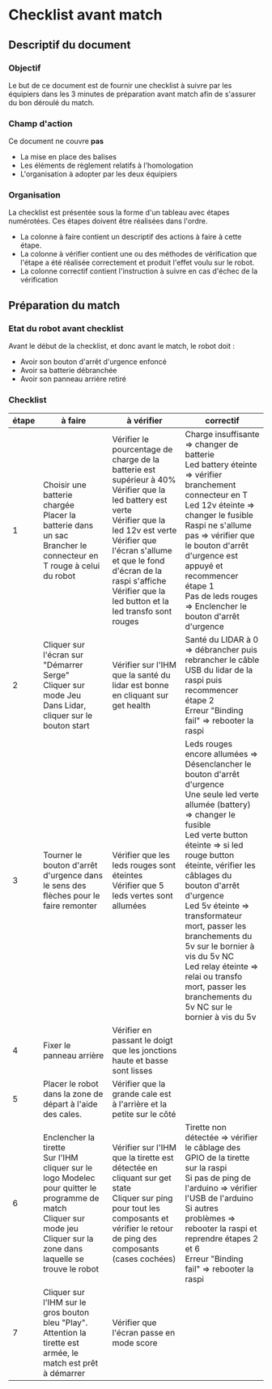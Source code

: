 # Checklist avant match

## Descriptif du document

### Objectif

Le but de ce document est de fournir une checklist à suivre par les équipiers dans les 3 minutes de préparation avant match afin de s'assurer du bon déroulé du match.

### Champ d'action

Ce document ne couvre **pas**
- La mise en place des balises
- Les éléments de règlement relatifs à l'homologation
- L'organisation à adopter par les deux équipiers

### Organisation

La checklist est présentée sous la forme d'un tableau avec étapes numérotées. Ces étapes doivent être réalisées dans l'ordre.

- La colonne à faire contient un descriptif des actions à faire à cette étape.
- La colonne à vérifier contient une ou des méthodes de vérification que l'étape a été réalisée correctement et produit l'effet voulu sur le robot.
- La colonne correctif contient l'instruction à suivre en cas d'échec de la vérification

## Préparation du match

### Etat du robot avant checklist

Avant le début de la checklist, et donc avant le match, le robot doit :
- Avoir son bouton d'arrêt d'urgence enfoncé
- Avoir sa batterie débranchée
- Avoir son panneau arrière retiré

### Checklist

| étape | à faire                                                                                                                                                                              | à vérifier                                                                                                                                                                                                                                                                                        | correctif                                                                                                                                                                                                                                                                                                                                                                                                                                                                  |
|-------|--------------------------------------------------------------------------------------------------------------------------------------------------------------------------------------|---------------------------------------------------------------------------------------------------------------------------------------------------------------------------------------------------------------------------------------------------------------------------------------------------|----------------------------------------------------------------------------------------------------------------------------------------------------------------------------------------------------------------------------------------------------------------------------------------------------------------------------------------------------------------------------------------------------------------------------------------------------------------------------|
| 1     | Choisir une batterie chargée<br/>Placer la batterie dans un sac<br/>Brancher le connecteur en T rouge à celui du robot                                                               | Vérifier le pourcentage de charge de la batterie est supérieur à 40%<br/> Vérifier que la led battery est verte<br/>Vérifier que la led 12v est verte<br/>Vérifier que l'écran s'allume et que le fond d'écran de la raspi s'affiche<br/>Vérifier que la led button et la led transfo sont rouges | Charge insuffisante => changer de batterie<br/>Led battery éteinte => vérifier branchement connecteur en T<br/>Led 12v éteinte => changer le fusible<br/>Raspi ne s'allume pas => vérifier que le bouton d'arrêt d'urgence est appuyé et recommencer étape 1<br/>Pas de leds rouges => Enclencher le bouton d'arrêt d'urgence                                                                                                                                              |                                                                                                                                             |                                                                                                                                                                                                                                      |                                                                                                                                                                                                                                                              |
| 2     | Cliquer sur l'écran sur "Démarrer Serge"<br/>Cliquer sur mode Jeu<br/>Dans Lidar, cliquer sur le bouton start                                                                        | Vérifier sur l'IHM que la santé du lidar est bonne en cliquant sur get health                                                                                                                                                                                                                     | Santé du LIDAR à 0 => débrancher puis rebrancher le câble USB du lidar de la raspi puis recommencer étape 2<br/>Erreur "Binding fail" => rebooter la raspi                                                                                                                                                                                                                                                                                                                 |
| 3     | Tourner le bouton d'arrêt d'urgence dans le sens des flèches pour le faire remonter                                                                                                  | Vérifier que les leds rouges sont éteintes<br/>Vérifier que 5 leds vertes sont allumées                                                                                                                                                                                                           | Leds rouges encore allumées => Désenclancher le bouton d'arrêt d'urgence<br/>Une seule led verte allumée (battery) => changer le fusible<br/>Led verte button éteinte => si led rouge button éteinte, vérifier les câblages du bouton d'arrêt d'urgence<br/>Led 5v éteinte => transformateur mort, passer les branchements du 5v sur le bornier à vis du 5v NC<br/>Led relay éteinte => relai ou transfo mort, passer les branchements du 5v NC sur le bornier à vis du 5v |
| 4     | Fixer le panneau arrière                                                                                                                                                             | Vérifier en passant le doigt que les jonctions haute et basse sont lisses                                                                                                                                                                                                                         |                                                                                                                                                                                                                                                                                                                                                                                                                                                                            |
| 5     | Placer le robot dans la zone de départ à l'aide des cales.                                                                                                                           | Vérifier que la grande cale est à l'arrière et la petite sur le côté                                                                                                                                                                                                                              |                                                                                                                                                                                                                                                                                                                                                                                                                                                                            |
| 6     | Enclencher la tirette<br/>Sur l'IHM cliquer sur le logo Modelec pour quitter le programme de match<br/>Cliquer sur mode jeu<br/>Cliquer sur la zone dans laquelle se trouve le robot | Vérifier sur l'IHM que la tirette est détectée en cliquant sur get state<br/>Cliquer sur ping pour tout les composants et vérifier le retour de ping des composants (cases cochées)                                                                                                               | Tirette non détectée => vérifier le câblage des GPIO de la tirette sur la raspi<br/>Si pas de ping de l'arduino => vérifier l'USB de l'arduino<br/>Si autres problèmes => rebooter la raspi et reprendre étapes 2 et 6<br/>Erreur "Binding fail" => rebooter la raspi                                                                                                                                                                                                      |
| 7     | Cliquer sur l'IHM sur le gros bouton bleu "Play". Attention la tirette est armée, le match est prêt à démarrer                                                                       | Vérifier que l'écran passe en mode score                                                                                                                                                                                                                                                          |                                                                                                                                                                                                                                                                                                                                                                                                                                                                            |